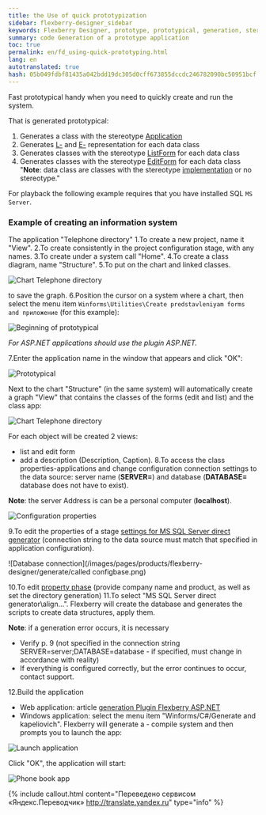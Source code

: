 ```yaml
--- 
title: the Use of quick prototypization 
sidebar: flexberry-designer_sidebar 
keywords: Flexberry Designer, prototype, prototypical, generation, stereotype, app, objects, forms, assemblies 
summary: code Generation of a prototype application 
toc: true 
permalink: en/fd_using-quick-prototyping.html 
lang: en 
autotranslated: true 
hash: 05b049fdbf81435a042bdd19dc305d0cff673855dccdc246782090bc50951bcf 
--- 
```


Fast prototypical handy when you need to quickly create and run the system. 

That is generated prototypical: 

1. Generates a class with the stereotype [Application](fd_application.html) 
2. Generates [L-](fd_l-view.html) and [E-](fd_e-view.html) representation for each data class 
3. Generates classes with the stereotype [ListForm](fd_listform.html) for each data class 
4. Generates classes with the stereotype [EditForm](fd_editform.html) for each data class 
"__Note__: data class are classes with the stereotype [implementation](fd_data-classes.html) or no stereotype." 

For playback the following example requires that you have installed SQL `MS Server`. 

### Example of creating an information system 

The application "Telephone directory" 
1.To create a new project, name it "View". 
2.To create consistently in the project configuration stage, with any names. 
3.To create under a system call "Home". 
4.To create a class diagram, name "Structure". 
5.To put on the chart and linked classes. 

![Chart Telephone directory](/images/pages/products/flexberry-designer/generate/phonebook1.png) 

to save the graph. 
6.Position the cursor on a system where a chart, then select the menu item `Winforms\Utilities\Create predstavleniyam forms and приложение` (for this example): 

![Beginning of prototypical](/images/pages/products/flexberry-designer/generate/startprototyping.png) 

*For ASP.NET applications should use the plugin ASP.NET.* 

7.Enter the application name in the window that appears and click "OK": 

![Prototypical](/images/pages/products/flexberry-designer/generate/startprototyping1.png) 

Next to the chart "Structure" (in the same system) will automatically create a graph "View" that contains the classes of the forms (edit and list) and the class app: 

![Chart Telephone directory](/images/pages/products/flexberry-designer/generate/phonebook2.png) 

For each object will be created 2 views: 

* list and edit form 
* add a description (Description, Caption). 
8.To access the class properties-applications and change configuration connection settings to the data source: server name (**SERVER=**) and database (**DATABASE=** database does not have to exist). 

__Note__: the server Address is can be a personal computer (**localhost**).

![Configuration properties](/images/pages/products/flexberry-designer/generate/configprops.png) 

9.To edit the properties of a stage [settings for MS SQL Server direct generator](fd_configure-ms-sql-generator.html) (connection string to the data source must match that specified in application configuration). 

![Database connection](/images/pages/products/flexberry-designer/generate/called configbase.png) 

10.To edit [property phase](fd_configure-ms-sql-generator.html) (provide company name and product, as well as set the directory generation) 
11.To select "MS SQL Server direct generator\align...". Flexberry will create the database and generates the scripts to create data structures, apply them. 

__Note__: if a generation error occurs, it is necessary 

* Verify p. 9 (not specified in the connection string SERVER=server;DATABASE=database - if specified, must change in accordance with reality) 
* If everything is configured correctly, but the error continues to occur, contact support. 

12.Build the application 

* Web application: article [generation Plugin Flexberry ASP.NET](fa_asp-net-generator.html) 
* Windows application: select the menu item "Winforms/C#/Generate and kapeliovich". Flexberry will generate a - compile system and then prompts you to launch the app: 

![Launch application](/images/pages/products/flexberry-designer/generate/startapp.png) 

Click "OK", the application will start: 

![Phone book app](/images/pages/products/flexberry-designer/generate/phonebookapp.png) 



{% include callout.html content="Переведено сервисом «Яндекс.Переводчик» <http://translate.yandex.ru>" type="info" %}